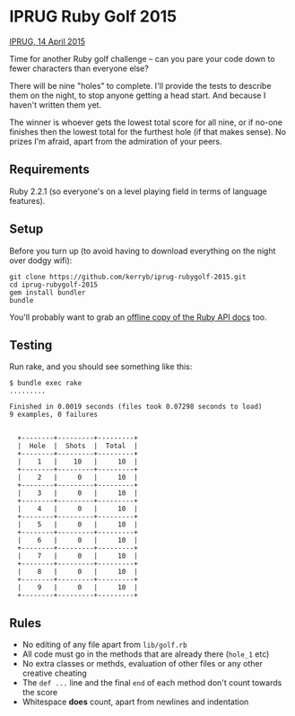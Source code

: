 IPRUG Ruby Golf 2015
====================

[IPRUG, 14 April 2015](http://iprug.org/2015/03/17/april-meeting-ruby-golf/)

Time for another Ruby golf challenge – can you pare your code down to fewer
characters than everyone else?

There will be nine "holes" to complete. I'll provide the tests to describe them
on the night, to stop anyone getting a head start. And because I haven't
written them yet.

The winner is whoever gets the lowest total score for all nine, or if no-one
finishes then the lowest total for the furthest hole (if that makes sense). No
prizes I'm afraid, apart from the admiration of your peers.

Requirements
------------

Ruby 2.2.1 (so everyone's on a level playing field in terms of language features).

Setup
-----

Before you turn up (to avoid having to download everything on the night over
dodgy wifi):

    git clone https://github.com/kerryb/iprug-rubygolf-2015.git
    cd iprug-rubygolf-2015
    gem install bundler
    bundle

You'll probably want to grab an
[offline copy of the Ruby API docs](http://ruby-doc.org/downloads/) too.

Testing
-------

Run rake, and you should see something like this:

    $ bundle exec rake
    .........

    Finished in 0.0019 seconds (files took 0.07298 seconds to load)
    9 examples, 0 failures


      +--------+---------+---------+
      |  Hole  |  Shots  |  Total  |
      +--------+---------+---------+
      |    1   |    10   |     10  |
      +--------+---------+---------+
      |    2   |     0   |     10  |
      +--------+---------+---------+
      |    3   |     0   |     10  |
      +--------+---------+---------+
      |    4   |     0   |     10  |
      +--------+---------+---------+
      |    5   |     0   |     10  |
      +--------+---------+---------+
      |    6   |     0   |     10  |
      +--------+---------+---------+
      |    7   |     0   |     10  |
      +--------+---------+---------+
      |    8   |     0   |     10  |
      +--------+---------+---------+
      |    9   |     0   |     10  |
      +--------+---------+---------+

Rules
-----

* No editing of any file apart from `lib/golf.rb`
* All code must go in the methods that are already there (`hole_1` etc)
* No extra classes or methds, evaluation of other files or any other creative cheating
* The `def ...` line and the final `end` of each method don't count towards the score
* Whitespace **does** count, apart from newlines and indentation
